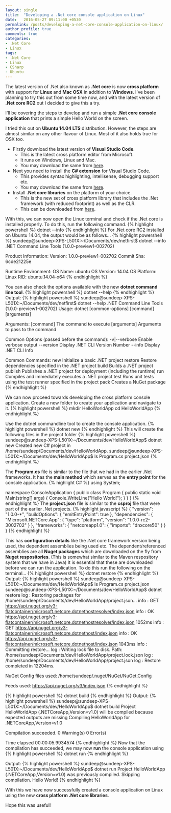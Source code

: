 ```yaml
---
layout: single
title:  "Developing a .Net core console application on Linux"
date:   2016-05-27 09:11:00 +0530
permalink: /posts/developing-a-net-core-console-application-on-linux/
author_profile: true
comments: true
categories: 
- .Net Core
- Linux
tags:
- .Net Core
- Linux
- CSharp
- Ubuntu
---
```


The latest version of .Net also known as **.Net core** is now **cross platform** with support for **Linux** and **Mac OSX** in addition to **Windows**. I've been planning to try this out from some time now, and with the latest version of **.Net core RC2** out I decided to give this a try.

I'll be covering the steps to develop and run a simple **.Net core console application** that prints a simple Hello World on the screen.

I tried this out on **Ubuntu 14.04 LTS** distribution. However, the steps are almost similar on any other flavour of Linux. Most of it also holds true for OSX too.

* Firstly download the latest version of **Visual Studio Code**.
	* This is the latest cross platform editor from Microsoft. 
	* It runs on Windows, Linux and Mac.
	* You may download the same from [here](http://visualstudio.com).
* Next you need to install the **C# extension** for Visual Studio Code.
	* This provides syntax highlighting, intellisense, debugging support etc.
	* You may download the same from [here](http://https://marketplace.visualstudio.com/items?itemName=ms-vscode.csharp). 
* Install **.Net core libraries** on the platform of your choice. 
	* This is the new set of cross platform library that includes the .Net framework (with reduced footprint) as well as the CLR.
	* This can be downloaded from [here](https://www.microsoft.com/net/core).

With this, we can now open the Linux terminal and check if the .Net core is installed properly.
To do this, run the following command.
{% highlight powershell %}
dotnet --info
{% endhighlight %}
For .Net core RC2 installed on Ubuntu 14.04, the output would be as follows...
{% highlight powershell %}
sundeep@sundeep-XPS-L501X:~/Documents/dev/netfirst$ dotnet --info
.NET Command Line Tools (1.0.0-preview1-002702)

Product Information:
 Version:     1.0.0-preview1-002702
 Commit Sha:  6cde21225e

Runtime Environment:
 OS Name:     ubuntu
 OS Version:  14.04
 OS Platform: Linux
 RID:         ubuntu.14.04-x64
{% endhighlight %}

You can also check the options available with the new **dotnet command line tool**.
{% highlight powershell %}
dotnet --help
{% endhighlight %}
Output:
{% highlight powershell %}
sundeep@sundeep-XPS-L501X:~/Documents/dev/netfirst$ dotnet --help
.NET Command Line Tools (1.0.0-preview1-002702)
Usage: dotnet [common-options] [command] [arguments]

Arguments:
  [command]     The command to execute
  [arguments]   Arguments to pass to the command

Common Options (passed before the command):
  -v|--verbose  Enable verbose output
  --version     Display .NET CLI Version Number
  --info        Display .NET CLI Info

Common Commands:
  new           Initialize a basic .NET project
  restore       Restore dependencies specified in the .NET project
  build         Builds a .NET project
  publish       Publishes a .NET project for deployment (including the runtime)
  run           Compiles and immediately executes a .NET project
  test          Runs unit tests using the test runner specified in the project
  pack          Creates a NuGet package
{% endhighlight %}

We can now proceed towards developing the cross platform console application.
Create a new folder to create your application and navigate  to it.
{% highlight powershell %}
mkdir HelloWorldApp
cd HelloWorldApp
{% endhighlight %}

Use the dotnet commandline tool to create the console application.
{% highlight powershell %}
dotnet new
{% endhighlight %}
This will create the following files in the project folder
{% highlight powershell %}
sundeep@sundeep-XPS-L501X:~/Documents/dev/HelloWorldApp$ dotnet new
Created new C# project in /home/sundeep/Documents/dev/HelloWorldApp.
sundeep@sundeep-XPS-L501X:~/Documents/dev/HelloWorldApp$ ls
Program.cs  project.json
{% endhighlight %}

The **Program.cs** file is similar to the file that we had in the earlier .Net frameworks.
It has the **main method** which serves as the **entry point** for the console application.
{% highlight C# %}
using System;

namespace ConsoleApplication
{
    public class Program
    {
        public static void Main(string[] args)
        {
            Console.WriteLine("Hello World!");
        }
    }
}
{% endhighlight %}
The **project.json** file is similar to the **csproj** file that were part of the earlier .Net projects.
{% highlight javascript %}
{
  "version": "1.0.0-*",
  "buildOptions": {
    "emitEntryPoint": true
  },
  "dependencies": {
    "Microsoft.NETCore.App": {
      "type": "platform",
      "version": "1.0.0-rc2-3002702"
    }
  },
  "frameworks": {
    "netcoreapp1.0": {
      "imports": "dnxcore50"
    }
  }
}
{% endhighlight %}

This has **configuration details** like the .Net core framework version being used, the dependent assemblies being used etc.
The dependent/referenced assemblies are all **Nuget packages** which are downloaded on the fly from **Nuget respositories**. (This is somewhat similar to the Maven respository system that we have in Java)
It is essential that these are downloaded before we can run the application.
To do this run the following on the  terminal...
{% highlight powershell %}
dotnet restore
{% endhighlight %}
Output:
{% highlight powershell %}
sundeep@sundeep-XPS-L501X:~/Documents/dev/HelloWorldApp$ ls
Program.cs  project.json
sundeep@sundeep-XPS-L501X:~/Documents/dev/HelloWorldApp$ dotnet restore
log  : Restoring packages for /home/sundeep/Documents/dev/HelloWorldApp/project.json...
info :   GET https://api.nuget.org/v3-flatcontainer/microsoft.netcore.dotnethostresolver/index.json
info :   OK https://api.nuget.org/v3-flatcontainer/microsoft.netcore.dotnethostresolver/index.json 1052ms
info :   GET https://api.nuget.org/v3-flatcontainer/microsoft.netcore.dotnethost/index.json
info :   OK https://api.nuget.org/v3-flatcontainer/microsoft.netcore.dotnethost/index.json 1043ms
info : Committing restore...
log  : Writing lock file to disk. Path: /home/sundeep/Documents/dev/HelloWorldApp/project.lock.json
log  : /home/sundeep/Documents/dev/HelloWorldApp/project.json
log  : Restore completed in 12204ms.

NuGet Config files used:
    /home/sundeep/.nuget/NuGet/NuGet.Config

Feeds used:
    https://api.nuget.org/v3/index.json
{% endhighlight %}

{% highlight powershell %}
dotnet build
{% endhighlight %}
Output:
{% highlight powershell %}
sundeep@sundeep-XPS-L501X:~/Documents/dev/HelloWorldApp$ dotnet build
Project HelloWorldApp (.NETCoreApp,Version=v1.0) will be compiled because expected outputs are missing
Compiling HelloWorldApp for .NETCoreApp,Version=v1.0

Compilation succeeded.
    0 Warning(s)
    0 Error(s)

Time elapsed 00:00:05.9934574
{% endhighlight %}
Now that the compilation has succeeded, we may now **run** the console application using 
{% highlight powershell %}
dotnet run
{% endhighlight %}

Output:
{% highlight powershell %}
sundeep@sundeep-XPS-L501X:~/Documents/dev/HelloWorldApp$ dotnet run
Project HelloWorldApp (.NETCoreApp,Version=v1.0) was previously compiled. Skipping compilation.
Hello World!
{% endhighlight %}

With this we have now successfully created a console application on Linux using the new **cross platform .Net core libraries**.

Hope this was useful!